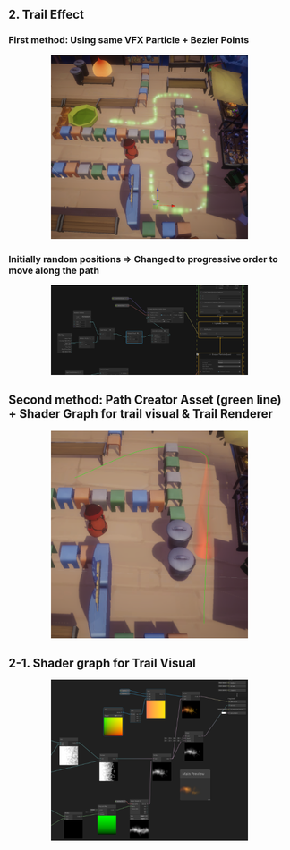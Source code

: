 
## 2. Trail Effect

### First method: Using same VFX Particle + Bezier Points

<figure style="display: block; width: 70%; margin: 0 auto; text-align: center">
<img src="aroma1.png">
<figcaption> </figcaption>
</figure>

### Initially random positions => Changed to progressive order to move along the path

<figure style="display: block; width: 70%; margin: 0 auto; text-align: center">
<img src="aroma1-1.png">
<figcaption> </figcaption>
</figure>

## Second method: Path Creator Asset (green line) + Shader Graph for trail visual & Trail Renderer 

<figure style="display: block; width: 70%; margin: 0 auto; text-align: center">
<img src="aroma2.png">
<figcaption> </figcaption>
</figure>

## 2-1. Shader graph for Trail Visual

<figure style="display: block; width: 70%; margin: 0 auto; text-align: center">
<img src="aroma2-1.png">
<figcaption> </figcaption>
</figure>
